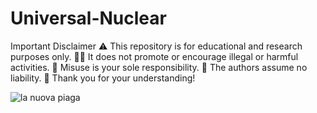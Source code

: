 # Universal-Nuclear
Important Disclaimer ⚠️ This repository is for educational and research purposes only. 🧑‍💻 It does not promote or encourage illegal or harmful activities. 🚫 Misuse is your sole responsibility. 🛑 The authors assume no liability. 🙏 Thank you for your understanding!


![la nuova piaga](https://github.com/user-attachments/assets/7ff6475c-819c-481a-908f-cbcbae77b624)
